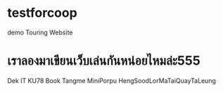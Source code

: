 # testforcoop
demo Touring Website
# เราลองมาเขียนเว็บเล่นกันหน่อยไหมล่ะ555
Dek IT KU78 Book Tangme MiniPorpu HengSoodLorMaTaiQuayTaLeung

